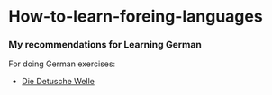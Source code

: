 # How-to-learn-foreing-languages


### My recommendations for Learning German 

For doing German exercises: 

- [Die Detusche Welle](https://www.bing.com/search?q=die+deutsche+welle&cvid=0c0d3b281fdc401180bf4a91f871911a&aqs=edge.1.69i57j0j46j0l6j69i11004.5231j0j1&pglt=675&FORM=ANNAB1&PC=U531)
